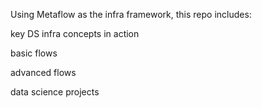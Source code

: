 Using Metaflow as the infra framework, this repo includes:

key DS infra concepts in action

basic flows

advanced flows

data science projects